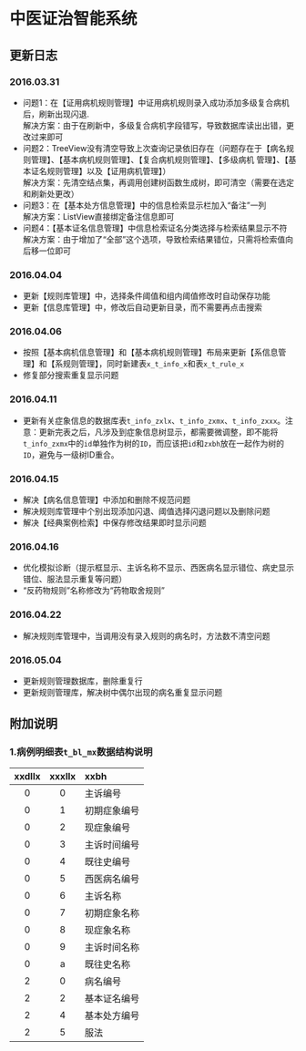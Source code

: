 # 中医证治智能系统
## 更新日志
### 2016.03.31
- 问题1：在【证用病机规则管理】中证用病机规则录入成功添加多级复合病机后，刷新出现闪退.  
解决方案：由于在刷新中，多级复合病机字段错写，导致数据库读出出错，更改过来即可
- 问题2：TreeView没有清空导致上次查询记录依旧存在（问题存在于【病名规则管理】、【基本病机规则管理】、【复合病机规则管理】、【多级病机 管理】、【基本证名规则管理】以及【证用病机管理】）  
解决方案：先清空结点集，再调用创建树函数生成树，即可清空（需要在选定和刷新处更改）
- 问题3：在【基本处方信息管理】中的信息检索显示栏加入“备注”一列  
解决方案：ListView直接绑定备注信息即可
- 问题4：【基本证名信息管理】中信息检索证名分类选择与检索结果显示不符  
解决方案：由于增加了“全部”这个选项，导致检索结果错位，只需将检索值向后移一位即可

### 2016.04.04
- 更新【规则库管理】中，选择条件阈值和组内阈值修改时自动保存功能
- 更新【信息库管理】中，修改后自动更新目录，而不需要再点击搜索

### 2016.04.06
- 按照【基本病机信息管理】和【基本病机规则管理】布局来更新【系信息管理】和【系规则管理】，同时新建表`x_t_info_x`和表`x_t_rule_x`
- 修复部分搜索重复显示问题

### 2016.04.11
- 更新有关症象信息的数据库表`t_info_zxlx`、`t_info_zxmx`、`t_info_zxxx`。注意：更新完表之后，凡涉及到症象信息树显示，都需要微调整，即不能将`t_info_zxmx`中的`id`单独作为树的`ID`，而应该把`id`和`zxbh`放在一起作为树的`ID`，避免与一级树ID重合。

### 2016.04.15
- 解决【病名信息管理】中添加和删除不规范问题
- 解决规则库管理中个别出现添加闪退、阈值选择闪退问题以及删除问题
- 解决【经典案例检索】中保存修改结果即时显示问题

### 2016.04.16
- 优化模拟诊断（提示框显示、主诉名称不显示、西医病名显示错位、病史显示错位、服法显示重复等问题）
- “反药物规则”名称修改为“药物取舍规则”

### 2016.04.22
- 解决规则库管理中，当调用没有录入规则的病名时，方法数不清空问题

### 2016.05.04
- 更新规则管理数据库，删除重复行
- 更新规则管理库，解决树中偶尔出现的病名重复显示问题

## 附加说明
### 1.病例明细表`t_bl_mx`数据结构说明
| xxdllx | xxxllx | xxbh |
| :--------: | :--------:| :-- |
| 0  | 0 |  主诉编号|
| 0| 1 |  初期症象编号|
|0 | 2| 现症象编号|
| 0| 3| 主诉时间编号|
| 0| 4| 既往史编号|
| 0| 5| 西医病名编号|
|0 | 6| 主诉名称|
|0 | 7| 初期症象名称|
|0 | 8| 现症象名称|
|0 | 9| 主诉时间名称|
| 0| a| 既往史名称|
| 2| 0| 病名编号|
| 2| 2| 基本证名编号|
| 2| 4| 基本处方编号|
| 2| 5| 服法|
